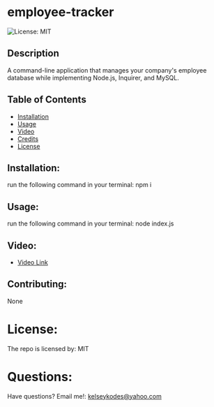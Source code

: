 # employee-tracker
![License: MIT](https://img.shields.io/badge/License-MIT-yellow.svg)


## Description
A command-line application that manages your company's employee database while implementing Node.js, Inquirer, and MySQL.


## Table of Contents
- [Installation](#installation)
- [Usage](#usage)
- [Video](#video)
- [Credits](#credits)
- [License](#license)

## Installation:
run the following command in your terminal: npm i 

## Usage:
run the following command in your terminal: node index.js

## Video:
- <a href="https://www.youtube.com/watch?v=0DLgNjBQbZk">Video Link</a>

## Contributing:
  None 

# License:
 The repo is licensed by: MIT 

# Questions:
Have questions? Email me!: kelseykodes@yahoo.com 
